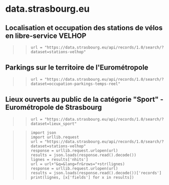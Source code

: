 
# data.strasbourg.eu


## Localisation et occupation des stations de vélos en libre-service VELHOP
>> `url = "https://data.strasbourg.eu/api/records/1.0/search/?dataset=stations-velhop"`<br>
## Parkings sur le territoire de l'Eurométropole
>> `url = "https://data.strasbourg.eu/api/records/1.0/search/?dataset=occupation-parkings-temps-reel"`<br>
## Lieux ouverts au public de la catégorie "Sport" - Eurométropole de Strasbourg
>> `url = "https://data.strasbourg.eu/api/records/1.0/search/?dataset=lieux_sport"`<br>


>>  `import json                                                                        `<br>
>>  `import urllib.request                                                              `<br>
>>  `url = "https://data.strasbourg.eu/api/records/1.0/search/?dataset=stations-velhop" `<br>
>>  `response = urllib.request.urlopen(url)                                             `<br>
>>  `results = json.loads(response.read().decode())                                     `<br>
>>  `lignes = results['nhits']                                                          `<br>
>>  `url = url+"&q=&lang=fr&rows="+str(lignes)                                          `<br>
>>  `response = urllib.request.urlopen(url)                                             `<br>
>>  `results = json.loads(response.read().decode())['records']                          `<br>
>>  `print(lignes, [x['fields'] for x in results])                                      `<br>
